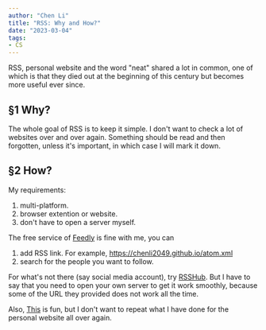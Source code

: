```yaml
---
author: "Chen Li"
title: "RSS: Why and How?"
date: "2023-03-04"
tags: 
- CS
---
```


RSS, personal website and the word "neat" shared a lot in common, one of which is that they died out at the beginning of this century but becomes more useful ever since.

## §1 Why?

The whole goal of RSS is to keep it simple. I don't want to check a lot of websites over and over again. Something should be read and then forgotten, unless it's important, in which case I will mark it down.

## §2 How?

My requirements:

1. multi-platform.
2. browser extention or website.
3. don't have to open a server myself.

The free service of [Feedly](https://feedly.com/) is fine with me, you can

1. add RSS link. For example, https://chenli2049.github.io/atom.xml
2. search for the people you want to follow.

For what's not there (say social media account), try [RSSHub](https://docs.rsshub.app/). But I have to say that you need to open your own server to get it work smoothly, because some of the URL they provided does not work all the time.

Also, [This](https://yufree.cn/cn/2018/03/24/blogdown-rss/) is fun, but I don't want to repeat what I have done for the personal website all over again.